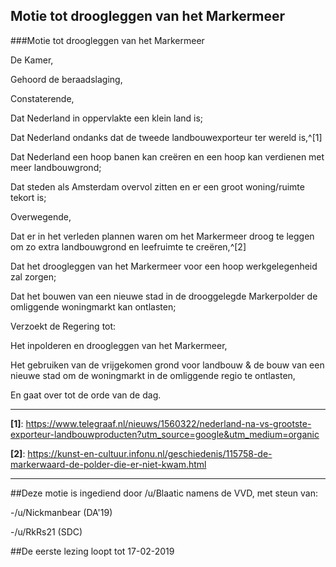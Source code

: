## Motie tot droogleggen van het Markermeer 
 
###Motie tot droogleggen van het Markermeer

De Kamer,

Gehoord de beraadslaging,

Constaterende,

Dat Nederland in oppervlakte een klein land is;

Dat Nederland ondanks dat de tweede landbouwexporteur ter wereld is,^[1]

Dat Nederland een hoop banen kan creëren en een hoop kan verdienen met meer landbouwgrond;

Dat steden als Amsterdam overvol zitten en er een groot woning/ruimte tekort is;

Overwegende,

Dat er in het verleden plannen waren om het Markermeer droog te leggen om zo extra landbouwgrond en leefruimte te creëren,^[2]

Dat het droogleggen van het Markermeer voor een hoop werkgelegenheid zal zorgen;

Dat het bouwen van een nieuwe stad in de drooggelegde Markerpolder de omliggende woningmarkt kan ontlasten;


Verzoekt de Regering tot:

Het inpolderen en droogleggen van het Markermeer,

Het gebruiken van de vrijgekomen grond voor landbouw & de bouw van een nieuwe stad om de woningmarkt in de omliggende regio te ontlasten,

En gaat over tot de orde van de dag.

---

**[1]**: https://www.telegraaf.nl/nieuws/1560322/nederland-na-vs-grootste-exporteur-landbouwproducten?utm_source=google&utm_medium=organic

**[2]**: https://kunst-en-cultuur.infonu.nl/geschiedenis/115758-de-markerwaard-de-polder-die-er-niet-kwam.html

---

##Deze motie is ingediend door /u/Blaatic namens de VVD, met steun van:

-/u/Nickmanbear (DA'19)

-/u/RkRs21 (SDC)

##De eerste lezing loopt tot 17-02-2019